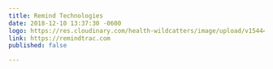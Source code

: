```yaml
---
title: Remind Technologies
date: 2018-12-10 13:37:30 -0600
logo: https://res.cloudinary.com/health-wildcatters/image/upload/v1544470683/Remind-Technologies.jpg
link: https://remindtrac.com
published: false

---
```


